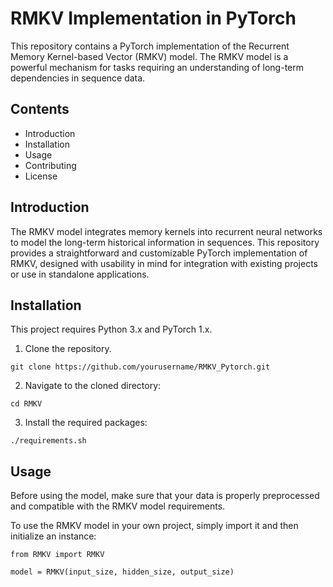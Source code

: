 # RMKV Implementation in PyTorch

This repository contains a PyTorch implementation of the Recurrent Memory Kernel-based Vector (RMKV) model. The RMKV model is a powerful mechanism for tasks requiring an understanding of long-term dependencies in sequence data.

## Contents

- Introduction
- Installation
- Usage
- Contributing
- License

## Introduction

The RMKV model integrates memory kernels into recurrent neural networks to model the long-term historical information in sequences. This repository provides a straightforward and customizable PyTorch implementation of RMKV, designed with usability in mind for integration with existing projects or use in standalone applications.

## Installation

This project requires Python 3.x and PyTorch 1.x.

1. Clone the repository.
```
git clone https://github.com/yourusername/RMKV_Pytorch.git
```

2. Navigate to the cloned directory:
```
cd RMKV
```

3. Install the required packages:
```
./requirements.sh
```

## Usage
Before using the model, make sure that your data is properly preprocessed and compatible with the RMKV model requirements.

To use the RMKV model in your own project, simply import it and then initialize an instance:
```
from RMKV import RMKV

model = RMKV(input_size, hidden_size, output_size)
```